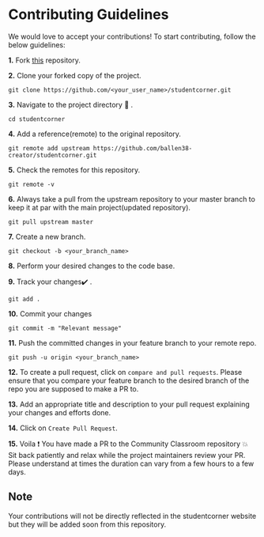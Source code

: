 # Contributing Guidelines

We would love to accept your contributions! To start contributing, follow the below guidelines:

**1.** Fork [this](https://github.com/ballen38-creator/studentcorner) repository.

**2.** Clone your forked copy of the project.

```
git clone https://github.com/<your_user_name>/studentcorner.git

```

**3.** Navigate to the project directory :file_folder: .

```
cd studentcorner
```

**4.** Add a reference(remote) to the original repository.
```
git remote add upstream https://github.com/ballen38-creator/studentcorner.git
```

**5.** Check the remotes for this repository.

```
git remote -v
```

**6.** Always take a pull from the upstream repository to your master branch to keep it at par with the main project(updated repository).

```
git pull upstream master
```

**7.** Create a new branch.

```
git checkout -b <your_branch_name>
```

**8.** Perform your desired changes to the code base.

**9.** Track your changes:heavy_check_mark: .

```
git add .
```

**10.** Commit your changes
```
git commit -m "Relevant message"
```

**11.** Push the committed changes in your feature branch to your remote repo.

```
git push -u origin <your_branch_name>
```

**12.** To create a pull request, click on `compare and pull requests`. Please ensure that you compare your feature branch to the desired branch of the repo you are supposed to make a PR to.

**13.** Add an appropriate title and description to your pull request explaining your changes and efforts done.

**14.** Click on `Create Pull Request`.

**15.** Voila :exclamation: You have made a PR to the Community Classroom repository :boom: Sit back patiently and relax while the project maintainers review your PR. Please understand at times the duration can vary from a few hours to a few days.

## Note
Your contributions will not be directly reflected in the studentcorner website but they will be added soon from this repository.
